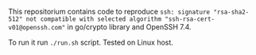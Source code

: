This repositorium contains code to reproduce `ssh: signature "rsa-sha2-512" not compatible with selected algorithm "ssh-rsa-cert-v01@openssh.com"`
in go/crypto library and OpenSSH 7.4.

To run it run `./run.sh` script. Tested on Linux host.